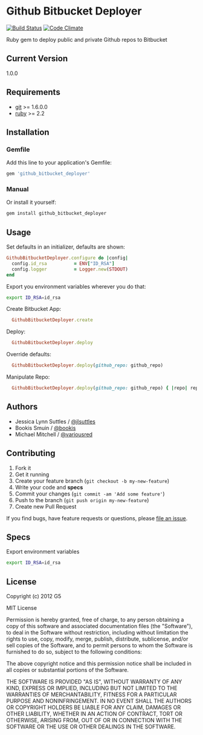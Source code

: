 # Github Bitbucket Deployer

[![Build Status](https://travis-ci.org/G5/github_bitbucket_deployer.png?branch=master)](https://travis-ci.org/G5/github_bitbucket_deployer)
[![Code Climate](https://codeclimate.com/github/G5/github_bitbucket_deployer.png)](https://codeclimate.com/github/G5/github_bitbucket_deployer)

Ruby gem to deploy public and private Github repos to Bitbucket


## Current Version

1.0.0

## Requirements

* [git](https://git-scm.com/) >= 1.6.0.0
* [ruby](https://www.ruby-lang.org/) >= 2.2

## Installation

### Gemfile

Add this line to your application's Gemfile:

```ruby
gem 'github_bitbucket_deployer'
```

### Manual

Or install it yourself:

```bash
gem install github_bitbucket_deployer
```


## Usage

Set defaults in an initializer, defaults are shown:

```ruby
GithubBitbucketDeployer.configure do |config|
  config.id_rsa          = ENV["ID_RSA"]
  config.logger          = Logger.new(STDOUT)
end
```

Export you environment variables wherever you do that:

```bash
export ID_RSA=id_rsa
```

Create Bitbucket App:

```ruby
  GithubBitbucketDeployer.create
```

Deploy:

```ruby
  GithubBitbucketDeployer.deploy
```

Override defaults:

```ruby
  GithubBitbucketDeployer.deploy(github_repo: github_repo)
```

Manipulate Repo:

```ruby
  GithubBitbucketDeployer.deploy(github_repo: github_repo) { |repo| repo.add "/path/to/file" }
```


## Authors

  * Jessica Lynn Suttles / [@jlsuttles](https://github.com/jlsuttles)
  * Bookis Smuin / [@bookis](https://github.com/bookis)
  * Michael Mitchell / [@variousred](https://github.com/variousred)


## Contributing

1. Fork it
2. Get it running
3. Create your feature branch (`git checkout -b my-new-feature`)
4. Write your code and **specs**
5. Commit your changes (`git commit -am 'Add some feature'`)
6. Push to the branch (`git push origin my-new-feature`)
7. Create new Pull Request

If you find bugs, have feature requests or questions, please
[file an issue](https://github.com/G5/github_bitbucket_deployer/issues).


## Specs

Export environment variables
```bash
export ID_RSA=id_rsa
```


## License

Copyright (c) 2012 G5

MIT License

Permission is hereby granted, free of charge, to any person obtaining
a copy of this software and associated documentation files (the
"Software"), to deal in the Software without restriction, including
without limitation the rights to use, copy, modify, merge, publish,
distribute, sublicense, and/or sell copies of the Software, and to
permit persons to whom the Software is furnished to do so, subject to
the following conditions:

The above copyright notice and this permission notice shall be
included in all copies or substantial portions of the Software.

THE SOFTWARE IS PROVIDED "AS IS", WITHOUT WARRANTY OF ANY KIND,
EXPRESS OR IMPLIED, INCLUDING BUT NOT LIMITED TO THE WARRANTIES OF
MERCHANTABILITY, FITNESS FOR A PARTICULAR PURPOSE AND
NONINFRINGEMENT. IN NO EVENT SHALL THE AUTHORS OR COPYRIGHT HOLDERS BE
LIABLE FOR ANY CLAIM, DAMAGES OR OTHER LIABILITY, WHETHER IN AN ACTION
OF CONTRACT, TORT OR OTHERWISE, ARISING FROM, OUT OF OR IN CONNECTION
WITH THE SOFTWARE OR THE USE OR OTHER DEALINGS IN THE SOFTWARE.
